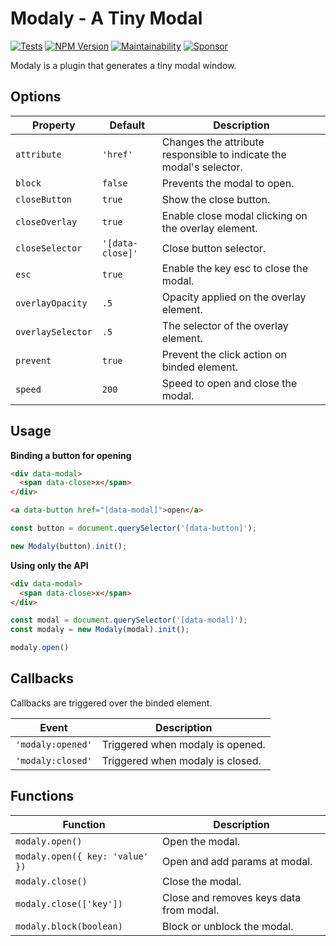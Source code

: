 # Modaly - A Tiny Modal

[![Tests](https://github.com/wbotelhos/modaly/workflows/Tests/badge.svg)](https://github.com/wbotelhos/modaly/actions)
[![NPM Version](https://badge.fury.io/js/modaly.svg)](https://badge.fury.io/js/modaly)
[![Maintainability](https://api.codeclimate.com/v1/badges/622fc59d2778de69f93a/maintainability)](https://codeclimate.com/github/wbotelhos/modaly/maintainability)
[![Sponsor](https://img.shields.io/badge/sponsor-%3C3-green)](https://github.com/sponsors/wbotelhos)

Modaly is a plugin that generates a tiny modal window.

## Options

|Property         |Default         |Description
|-----------------|----------------|-
|`attribute`      |`'href'`        |Changes the attribute responsible to indicate the modal's selector.
|`block`          |`false`         |Prevents the modal to open.
|`closeButton`    |`true`          |Show the close button.
|`closeOverlay`   |`true`          |Enable close modal clicking on the overlay element.
|`closeSelector`  |`'[data-close]'`|Close button selector.
|`esc`            |`true`          |Enable the key esc to close the modal.
|`overlayOpacity` |`.5`            |Opacity applied on the overlay element.
|`overlaySelector`|`.5`            |The selector of the overlay element.
|`prevent`        |`true`          |Prevent the click action on binded element.
|`speed`          |`200`           |Speed to open and close the modal.

## Usage

**Binding a button for opening**

```html
<div data-modal>
  <span data-close>x</span>
</div>
```

```html
<a data-button href="[data-modal]">open</a>
```

```js
const button = document.querySelector('[data-button]');

new Modaly(button).init();
```

**Using only the API**

```html
<div data-modal>
  <span data-close>x</span>
</div>
```

```js
const modal = document.querySelector('[data-modal]');
const modaly = new Modaly(modal).init();

modaly.open()
```

## Callbacks

Callbacks are triggered over the binded element.

|Event            |Description
|-----------------|-
|`'modaly:opened'`|Triggered when modaly is opened.
|`'modaly:closed'`|Triggered when modaly is closed.

## Functions

|Function                       |Description
|-------------------------------|-
|`modaly.open()`                |Open the modal.
|`modaly.open({ key: 'value' })`|Open and add params at modal.
|`modaly.close()`               |Close the modal.
|`modaly.close(['key'])`        |Close and removes keys data from modal.
|`modaly.block(boolean)`        |Block or unblock the modal.
